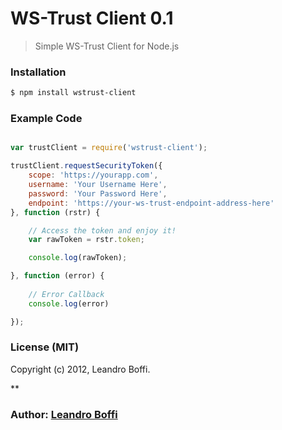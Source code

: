 # WS-Trust Client 0.1

> Simple WS-Trust Client for Node.js

### Installation

```bash
$ npm install wstrust-client
```

### Example Code

```javascript

var trustClient = require('wstrust-client');

trustClient.requestSecurityToken({
    scope: 'https://yourapp.com',
    username: 'Your Username Here',
    password: 'Your Password Here',
    endpoint: 'https://your-ws-trust-endpoint-address-here'
}, function (rstr) {

	// Access the token and enjoy it!
	var rawToken = rstr.token;

	console.log(rawToken);

}, function (error) {
	
	// Error Callback
	console.log(error)

});

```

### License (MIT)

Copyright (c) 2012, Leandro Boffi.

**

### Author: [Leandro Boffi][0]

[0]: http://github.com/leandrob/
